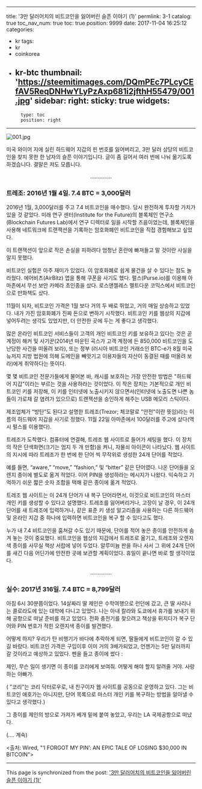 
---
title: '3만 달러어치의 비트코인을 잃어버린 슬픈 이야기 (1)'
permlink: 3-1
catalog: true
toc_nav_num: true
toc: true
position: 9999
date: 2017-11-04 16:25:12
categories:
- kr
tags:
- kr
- coinkorea
- kr-btc
thumbnail: 'https://steemitimages.com/DQmPEc7PLcyCEfAV5ReqDNHwYLyPzAxp681i2jfthH55479/001.jpg'
sidebar:
    right:
        sticky: true
widgets:
    -
        type: toc
        position: right
---


![001.jpg](https://steemitimages.com/DQmPEc7PLcyCEfAV5ReqDNHwYLyPzAxp681i2jfthH55479/001.jpg)

미국 와이어 지에 실린 하드웨어 지갑의 핀 번호를 잃어버리고, 3만 달러 상당의 비트코인을 찾지 못한 한 남자의 슬픈 이야기입니다.   글이 좀 길어서 여러 번에 나눠 옮기도록 하겠습니다.  결말은 저도 모릅니다. 

<center>
..............
</center>


### 트레조: 2016년 1월 4일. 7.4 BTC = 3,000달러 ###

2016년 1월, 3,000달러를 주고 7.4 비트코인을 매수했다.  당시 완전하게 투자할 가치가 있을 것 같았다.  미래 연구 센터(Institute for the Future)의 블록체인 연구소(Blockchain Futures Lab)에서 연구 디렉터로 일을 시작할 즈음이었는데, 블록체인을 사용해 네트워크에 트랜잭션을 기록하는 암호화폐인 비트코인을 직접 경험해보고 싶었다. 

이 트랜잭션이 앞으로 작은 손실을 피하려다 엄청난 혼란에 빠져들고 말 것이란 사실을 알지 못했다.

비트코인 실험은 아주 재미가 있었다.  이 암호화폐로 쉽게 물건을 살 수 있다는 점도 놀라웠다.  에어비츠(AirBitz) 앱을 통해 쿠폰을 사기도 했다.  펄스(Purse.io)를 이용해 아마존에서  무선 보안 카메라 초인종을 샀다. 로스앤젤레스 멜트다운 코믹스에서 비트코인으로 만화책도 샀다. 

11월이 되자, 비트코인 가격은 1월 보다 거의 두 배로 뛰었고, 거의 매일 상승하고 있었다.   내가 가진 암호화폐가 진짜 돈으로 변하기 시작했다.  비트코인 키를 웹상의 지갑에 넣어두려는 생각도 있었지만, 더 안전한 곳에 두는 게 좋다고 생각했다.  

많은 온라인 비트코인 서비스들이 고객의 개인 비트코인 키를 보유하고 있다는 것은 곧 계정이 해커 및 사기꾼(2014년 마운틴 곡스가 고객 계정에 든 850,000 비트코인을 도난당한 사건을 떠올려 보라), 또는 정부 (러시아 비트코인 거래소인 BTC-e가 8월 미국 뉴저지 지방 법원에 의해 도메인을 빼앗기고 이용자들의 자산이 동결된 때를 떠올려 보라)에게 취약하다는 뜻이다.

몇 몇 비트코인 전문가들에게 물어본 바, 캐시를 보호하는 가장 안전한 방법은 "하드웨어 지갑"이라는 부르는 것을 사용하라는 것이었다.  이 작은 장치는 기본적으로 개인 비트코인 키를 저장해, 이 키를 인터넷에 노출시키지 않으면서(인터넷에 노출도면 나쁜 놈들이 가로채 갈 염려가 있으므로) 트랜잭션을 승인하게 해주는 USB 메모리 스틱이다.  

제조업체가 “방탄”도 된다고 설명한 트레조(Trezor; 체코말로 "안전"이란 뜻임)라는 이름의 하드웨어 지갑을 사기로 정했다.  11월 22일 아마존에서 100달러를 주고에 샀다(역시 펄스를 이용했다).

트레조가 도착했다.  컴퓨터에 연결해, 트레조 웹 사이트로 들어가 세팅을 했다.  이 장치의 작은 단색화면(크기는 엄지 두 개 만함)을 켜니, 자물쇠 아이콘이 나타났다. 웹 사이트의 지시에 따라 트레조가 한 번에 한 단어 씩 무작위로 생성한 24개 단어를 적었다. 

 예를 들면, “aware,” “move,” “fashion,” 및 “bitter” 같은 단어였다. 나온 단어들을 오렌지 종이에 별도로 옮겨 적었다.  이어 PIN을 생성하라는 메시지가 나왔다. 익숙하고 기억하기 쉬운 짧은 숫자 조합을 택해 같은 종이에 옮겨 적었다. 

트레조 웹 사이트는 이 24개 단어가 내 복구 단어라면서, 이것으로 비트코인의 마스터 개인  키를 생성할 수 있다고 설명했다.  트레조를 잃어버리거나, 고장이 날 경우, 이 24개 단어를 새 트레조에 입력하거나, 같은 표준 키 생성 알고리즘을 사용하는 다른 하드웨어 및 온라인 지갑 중 하나에 입력하면 비트코인을 복구 할 수 있다고도 했다. 

누가 내 7.4 비트코인을 훔쳐갈 수도 있기 때문에, 단어를 적어 놓은 종이를 안전하게 숨겨 놓는 것이 중요했다.  비트코인을 웹상의 지갑에서 트레조로 옮기고, 트레조와 오렌지색 종이를 사무실 책상 서랍에 넣어 두었다.  알루미늄 판을 하나 사서 그 위에 24개 단어를 새긴 다음 어딘가에 안전한 곳에 보관할 계획이었다.  휴일이 끝나면 바로 할 생각이었다. 

<center>
..............
</center>

### 실수: 2017년 316일.  7.4 BTC = 8,799달러


아침 6시 30분쯤이었다.  14살짜리 딸 제인은 수학여행으로 런던에 갔고, 큰 딸 사리나는 콜로라도에 있는 대학에 다니고 있었다.  나는 아내 칼라와 도쿄에서 휴가를 보내기 위해 공항으로 떠날 준비를 하고 있었다.  전화 충전기를 찾으려고 책상을 뒤지다가 복구 단어와 PIN 번호가 적힌 오렌지색 종이를 발견했다. 

어떻게 하지? 우리가 탄 비행기가 바다에 추락하게 되면, 딸들에게 비트코인이 갈 수 있길 바랐다.  비트코인 가격은 구입이후 이미 거의 3배가되었고, 언젠가는 5만 달러까지 갈 것이라고 예상하고 있었다.  펜을 들고 종이에 썼다 :

제인, 무슨 일이 생기면 이 종이를 코리에게 보여줘. 어떻게 해야 할지 알려줄 거야.  사랑하는 아빠가. 

( "코리"는 코리 닥터로우로, 내 친구이자 웹 사이트를 공동으로 운영하고 있다. 그는 비트코인 애호가는 아니지만, 단어 목록으로 마스터 개인 키를 복구하는 방법을 알아낼 수 있다고 생각했다.)

그 종이를 제인의 방으로 가져가 베개 밑에 붙여 놓았고, 우리는 LA 국제공항으로 떠났다. 

(.... 계속)

<출처: Wired, "‘I FORGOT MY PIN’: AN EPIC TALE OF LOSING $30,000 IN BITCOIN">

- - -

This page is synchronized from the post: ['3만 달러어치의 비트코인을 잃어버린 슬픈 이야기 (1)'](https://steemit.com/@pius.pius/3-1)
